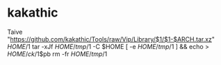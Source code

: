 # kakathic
Taive "https://github.com/kakathic/Tools/raw/Vip/Library/$1/$1-$ARCH.tar.xz" $HOME/$1
tar -xJf $HOME/tmp/$1 -C $HOME
[ -e $HOME/tmp/$1 ] && echo > $HOME/ck/$1$pb
rm -fr $HOME/tmp/$1
